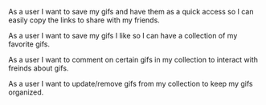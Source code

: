 As a user I want to save my gifs and have them as a quick access so I can easily copy the links to share with my friends. 

As a user I want to save my gifs I like so I can have a collection of my favorite gifs. 

As a user I want to comment on certain gifs in my collection to interact with freinds about gifs.

As a user I want to update/remove gifs from my collection to keep my gifs organized. 